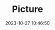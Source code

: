---
weight: 1
images:
- /images/edited/182.jpeg
title: Picture
date: 2023-10-27 10:46:50
tags: [luminarneo,work,ilce7m3]
---